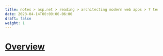 ```yaml
---
title: notes > asp.net > reading > architecting modern web apps > 7 testing asp net core mvc apps
date: 2023-04-14T00:00:00-06:00
draft: false
weight: 1
---
```


# [Overview](https://learn.microsoft.com/en-us/dotnet/architecture/modern-web-apps-azure/test-asp-net-core-mvc-apps)
